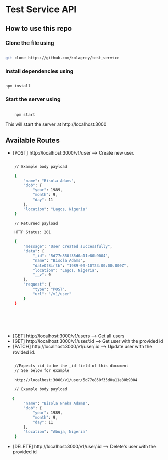 # Test Service API

## How to use this repo

### Clone the file using

```sh

git clone https://github.com/kolagrey/test_service

```

### Install dependencies using

```sh

npm install 

```

### Start the server using 

```sh
    
    npm start

```

This will start the server at http://localhost:3000

## Available Routes

- [POST] http://localhost:3000/v1/user --> Create new user.
```sh

    // Example body payload

    { 
        "name": "Bisola Adams", 
        "dob": {
            "year": 1989, 
            "month": 9, 
            "day": 11
        }, 
        "location": "Lagos, Nigeria"
    }

    // Returned payload

    HTTP Status: 201

    {
        "message": "User created successfully",
        "data": {
            "_id": "5d77e850f35d0a11e80b9004",
            "name": "Bisola Adams",
            "dateOfBirth": "1989-09-10T23:00:00.000Z",
            "location": "Lagos, Nigeria",
            "__v": 0
        },
        "request": {
            "type": "POST",
            "url": "/v1/user"
        }
    }




    
```
- [GET] http://localhost:3000/v1/users --> Get all users
- [GET] http://localhost:3000/v1/user/:id --> Get user with the provided id
- [PATCH] http://localhost:3000/v1/user/:id --> Update user with the rovided id. 
```sh

    //Expects :id to be the _id field of this document
    // See below for example

    http://localhost:3000/v1/user/5d77e850f35d0a11e80b9004

    // Example body payload

   { 
        "name": "Bisola Nneka Adams", 
        "dob": {
            "year": 1989, 
            "month": 9, 
            "day": 11
        }, 
        "location": "Abuja, Nigeria"
    }

```
- [DELETE] http://localhost:3000/v1/user/:id --> Delete's user with the provided id